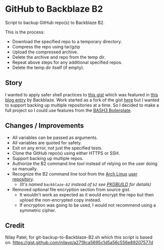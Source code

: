# GitHub to Backblaze B2 #

Script to backup GitHub repo(s) to Backblaze B2.

This is the process:

* Download the specified repo to a temporary directory.
* Compress the repo using tar/gzip
* Upload the compressed archive.
* Delete the archive and repo from the temp dir.
* Repeat above steps for any additional specified repos.
* Delete the temp dir itself (if empty).

## Story ##

I wanted to apply safer shell practices to [this gist](https://gist.github.com/nilayp/a2719ca5695c1d5a56c556e89207577d) which was featured in [this blog entry](https://www.backblaze.com/blog/backing-up-github-to-cloud-storage/) by Backblaze. Work started as a fork of the gist [here](https://gist.github.com/2Shirt/6270696b857cecdf4a6d0d4f4fedeb3b) but I wanted to support backing up multiple repositories at a time. So I decided to make a full project so I could use features from the [BASH3 Boilerplate](http://bash3boilerplate.sh/).

## Changes / Improvements ##

* All variables can be passed as arguments.
* All variables are quoted for safety.
* Exit on any error, not just the specified tests.
* Clone the GitHub repo(s) using either HTTPS or SSH.
* Support backing up multiple repos.
* Authorize the B2 command line tool instead of relying on the user doing so manually.
* Recognize the B2 command line tool from the [Arch Linux](https://www.archlinux.org/) [user repository](https://aur.archlinux.org/).
  * _(It's named `backblaze-b2` instead of `b2` see [PKGBUILD](https://aur.archlinux.org/cgit/aur.git/tree/PKGBUILD?h=backblaze-b2) for details)_
* Removed optional file encryption section from source gist.
  * It wouldn't work as expected as it would encrypt the repo but then upload the non-encrypted copy instead.
  * If encryption was going to be used, I would not recommend using a symmetric cipher.

## Credit ##
Nilay Patel, for git-backup-to-Backblaze-B2.sh which this script is based on.
https://gist.github.com/nilayp/a2719ca5695c1d5a56c556e89207577d
